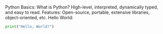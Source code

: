 Python Basics:
What is Python?
High-level, interpreted, dynamically typed, and easy to read.
Features:
Open-source, portable, extensive libraries, object-oriented, etc.
Hello World:
```python
print("Hello, World!")
